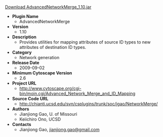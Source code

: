 <a href="AdvancedNetworkMerge_1.10.jar">Download AdvancedNetworkMerge_1.10.jar</a>

* __Plugin Name__
  * AdvancedNetworkMerge
* __Version__
  * 1.10
* __Description__
  * Provides utilities for mapping attributes of source ID types to new attributes of destination ID types.
* __Category__
  * Network generation
* __Release Date__
  * 2009-09-02
* __Minimum Cytoscape Version__
  * 2.6
* __Project URL__
  * http://www.cytoscape.org/cgi-bin/moin.cgi/Advanced_Network_Merge_and_ID_Mapping
* __Source Code URL__
  * http://chianti.ucsd.edu/svn/csplugins/trunk/soc/jgao/NetworkMerge/
* __Authors__
  * Jianjiong Gao, U. of Missouri
  * Keiichiro Ono,  UCSD
* __Contacts__
  * Jianjiong Gao, jianjiong.gao@gmail.com
